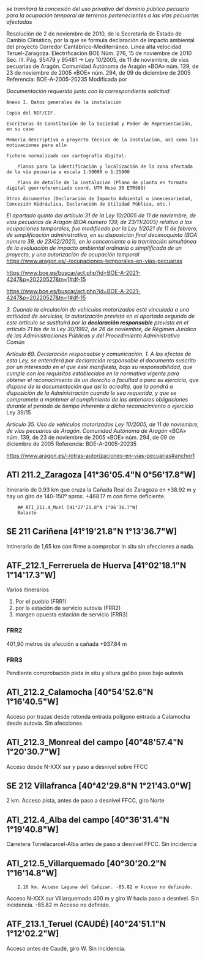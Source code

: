 *se tramitará la concesión del uso privativo del dominio público pecuario para la ocupación temporal de terrenos pertenecientes a las vías pecuarias afectadas*

Resolución de 2 de noviembre de 2010, de la Secretaría de Estado de Cambio Climático, por la que se formula declaración de impacto ambiental del proyecto Corredor Cantábrico-Mediterráneo. Línea alta velocidad Teruel-Zaragoza. Electrificación BOE Núm. 276, 15 de noviembre de 2010 Sec. III. Pág. 95479 y 95481
->
Ley 10/2005, de 11 de noviembre, de vías pecuarias de Aragón.
Comunidad Autónoma de Aragón
«BOA» núm. 139, de 23 de noviembre de 2005
«BOE» núm. 294, de 09 de diciembre de 2005
Referencia: BOE-A-2005-20235
Modificada por 

*Documentación requerida junto con la correspondiente solicitud:*

    Anexo I. Datos generales de la instalación

    Copia del NIF/CIF.

    Escrituras de Constitución de la Sociedad y Poder de Representación, en su caso

    Memoria descriptiva o proyecto técnico de la instalación, así como las motivaciones para ello

    Fichero normalizado con cartografía digital:

        Planos para la identificación y localización de la zona afectada de la vía pecuaria a escala 1:50000 o 1:25000

        Plano de detalle de la instalación (Plano de planta en formato digital georreferenciado coord. UTM Huso 30 ETRS89)

    Otros documentos (Declaración de Impacto Ambiental o innecesariedad, Concesión Hidráulica, Declaración de Utilidad Pública, etc.)


*El apartado quinto del artículo 31 de la Ley 10/2005 de 11 de noviembre, de vías pecuarias de Aragón (BOA número 139, de 23/11/2005) relativo a las ocupaciones temporales, fue modificado por la Ley 1/2021 de 11 de febrero, de simplificación administrativa, en su disposición final decimoquinta (BOA número 39, de 23/02/2021), en lo concerniente a la tramitación simultánea de la evaluación de impacto ambiental ordinaria o simplificada de un proyecto, y una autorización de ocupación temporal*
https://www.aragon.es/-/ocupaciones-temporales-en-vias-pecuarias

https://www.boe.es/buscar/act.php?id=BOE-A-2021-4247&p=20220527&tn=1#df-15






https://www.boe.es/buscar/act.php?id=BOE-A-2021-4247&p=20220527&tn=1#df-15

*3. Cuando la circulación de vehículos motorizados esté vinculada a una actividad de servicios, la autorización prevista en el apartado segundo de este artículo se sustituirá por la **declaración responsable** prevista en el artículo 71 bis de la Ley 30/1992, de 26 de noviembre, de Régimen Jurídico de las Administraciones Públicas y del Procedimiento Administrativo Común*

*Artículo 69. Declaración responsable y comunicación. 1. A los efectos de esta Ley, se entenderá por declaración responsable el documento suscrito por un interesado en el que éste manifiesta, bajo su responsabilidad, que cumple con los requisitos establecidos en la normativa vigente para obtener el reconocimiento de un derecho o facultad o para su ejercicio, que dispone de la documentación que así lo acredita, que la pondrá a disposición de la Administración cuando le sea requerida, y que se compromete a mantener el cumplimiento de las anteriores obligaciones durante el período de tiempo inherente a dicho reconocimiento o ejercicio*  Ley 39/15

*Artículo 35. Uso de vehículos motorizados Ley 10/2005, de 11 de noviembre, de vías pecuarias de Aragón. Comunidad Autónoma de Aragón* «BOA» núm. 139, de 23 de noviembre de 2005 «BOE» núm. 294, de 09 de diciembre de 2005
Referencia: BOE-A-2005-20235

https://www.aragon.es/-/otras-autorizaciones-en-vias-pecuarias#anchor1

## ATI 211.2_Zaragoza [41°36'05.4"N 0°56'17.8"W]
Itinerario de 0.93 km que cruza la Cañada Real de Zaragoza en +38.92 m y hay un giro de 140-150º aprox. +468.17 m con firme deficiente.

        ## ATI_211.4_Muel [41°27'21.8"N 1°06'36.7"W]
        Balasto

## SE 211 Cariñena [41°19'21.8"N 1°13'36.7"W]
Intinerario de 1,65 km con firme a comprobar in situ sin afecciones a nada. 

## ATF_212.1_Ferreruela de Huerva [41°02'18.1"N 1°14'17.3"W]
Varios itinerarios
1) Por el pueblo (FRR1)
2) por la estación de servicio autovía (FRR2)
3) margen opuesta estación de servicio (FRR3)

### FRR2 
401,90 metros de afección a cañada +937.84 m 

### FRR3
Pendiente comprobación pista in situ y altura galibo paso bajo autovía

## ATI_212.2_Calamocha [40°54'52.6"N 1°16'40.5"W]
Acceso por trazas desde rotonda entrada polígono entrada a Calamocha desde autovía. Sin afecciones

## ATI_212.3_Monreal del campo [40°48'57.4"N 1°20'30.7"W]
Acceso desde N-XXX sur y paso a desnivel sobre FFCC

## SE 212 Villafranca [40°42'29.8"N 1°21'43.0"W]
2 km. Acceso pista, antes de paso a desnivel FFCC, giro Norte

## ATI_212.4_Alba del campo [40°36'31.4"N 1°19'40.8"W]
Carretera Torrelacarcel-Alba antes de paso a desnivel FFCC. Sin incidencia

## ATI_212.5_Villarquemado [40°30'20.2"N 1°16'14.8"W]
        2.16 km. Acceso Laguna del Cañizar. -85.82 m Acceso no definido.
Acceso N-XXX sur Villarquemado 400 m y giro W hacia paso a desnivel. Sin incidencia. -85.82 m Acceso no definido.

## ATF_213.1_Teruel (CAUDÉ) [40°24'51.1"N 1°12'02.2"W]
Acceso antes de Caudé, giro  W. Sin incidencia.
